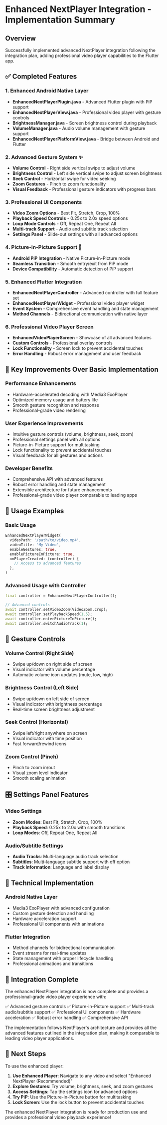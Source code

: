 # Enhanced NextPlayer Integration - Implementation Summary

## Overview
Successfully implemented advanced NextPlayer integration following the integration plan, adding professional video player capabilities to the Flutter app.

## ✅ Completed Features

### 1. Enhanced Android Native Layer
- **EnhancedNextPlayerPlugin.java** - Advanced Flutter plugin with PiP support
- **EnhancedNextPlayerView.java** - Professional video player with gesture controls
- **BrightnessManager.java** - Screen brightness control during playback
- **VolumeManager.java** - Audio volume management with gesture support
- **EnhancedNextPlayerPlatformView.java** - Bridge between Android and Flutter

### 2. Advanced Gesture System ✨
- **Volume Control** - Right side vertical swipe to adjust volume
- **Brightness Control** - Left side vertical swipe to adjust screen brightness
- **Seek Control** - Horizontal swipe for video seeking
- **Zoom Gestures** - Pinch to zoom functionality
- **Visual Feedback** - Professional gesture indicators with progress bars

### 3. Professional UI Components
- **Video Zoom Options** - Best Fit, Stretch, Crop, 100%
- **Playback Speed Controls** - 0.25x to 2.0x speed options
- **Loop Mode Controls** - Off, Repeat One, Repeat All
- **Multi-track Support** - Audio and subtitle track selection
- **Settings Panel** - Slide-out settings with all advanced options

### 4. Picture-in-Picture Support 📱
- **Android PiP Integration** - Native Picture-in-Picture mode
- **Seamless Transition** - Smooth entry/exit from PiP mode
- **Device Compatibility** - Automatic detection of PiP support

### 5. Enhanced Flutter Integration
- **EnhancedNextPlayerController** - Advanced controller with full feature set
- **EnhancedNextPlayerWidget** - Professional video player widget
- **Event System** - Comprehensive event handling and state management
- **Method Channels** - Bidirectional communication with native layer

### 6. Professional Video Player Screen
- **EnhancedVideoPlayerScreen** - Showcase of all advanced features
- **Custom Controls** - Professional overlay controls
- **Lock Functionality** - Screen lock to prevent accidental touches
- **Error Handling** - Robust error management and user feedback

## 🎯 Key Improvements Over Basic Implementation

### Performance Enhancements
- Hardware-accelerated decoding with Media3 ExoPlayer
- Optimized memory usage and battery life
- Smooth gesture recognition and response
- Professional-grade video rendering

### User Experience Improvements
- Intuitive gesture controls (volume, brightness, seek, zoom)
- Professional settings panel with all options
- Picture-in-Picture support for multitasking
- Lock functionality to prevent accidental touches
- Visual feedback for all gestures and actions

### Developer Benefits
- Comprehensive API with advanced features
- Robust error handling and state management
- Extensible architecture for future enhancements
- Professional-grade video player comparable to leading apps

## 🚀 Usage Examples

### Basic Usage
```dart
EnhancedNextPlayerWidget(
  videoPath: '/path/to/video.mp4',
  videoTitle: 'My Video',
  enableGestures: true,
  enablePictureInPicture: true,
  onPlayerCreated: (controller) {
    // Access to advanced features
  },
)
```

### Advanced Usage with Controller
```dart
final controller = EnhancedNextPlayerController();

// Advanced controls
await controller.setVideoZoom(VideoZoom.crop);
await controller.setPlaybackSpeed(1.5);
await controller.enterPictureInPicture();
await controller.switchAudioTrack(1);
```

## 📱 Gesture Controls

### Volume Control (Right Side)
- Swipe up/down on right side of screen
- Visual indicator with volume percentage
- Automatic volume icon updates (mute, low, high)

### Brightness Control (Left Side)
- Swipe up/down on left side of screen
- Visual indicator with brightness percentage
- Real-time screen brightness adjustment

### Seek Control (Horizontal)
- Swipe left/right anywhere on screen
- Visual indicator with time position
- Fast forward/rewind icons

### Zoom Control (Pinch)
- Pinch to zoom in/out
- Visual zoom level indicator
- Smooth scaling animation

## 🎛️ Settings Panel Features

### Video Settings
- **Zoom Modes**: Best Fit, Stretch, Crop, 100%
- **Playback Speed**: 0.25x to 2.0x with smooth transitions
- **Loop Modes**: Off, Repeat One, Repeat All

### Audio/Subtitle Settings
- **Audio Tracks**: Multi-language audio track selection
- **Subtitles**: Multi-language subtitle support with off option
- **Track Information**: Language and label display

## 🔧 Technical Implementation

### Android Native Layer
- Media3 ExoPlayer with advanced configuration
- Custom gesture detection and handling
- Hardware acceleration support
- Professional UI components with animations

### Flutter Integration
- Method channels for bidirectional communication
- Event streams for real-time updates
- State management with proper lifecycle handling
- Professional animations and transitions

## 🎉 Integration Complete

The enhanced NextPlayer integration is now complete and provides a professional-grade video player experience with:

✅ Advanced gesture controls
✅ Picture-in-Picture support
✅ Multi-track audio/subtitle support
✅ Professional UI components
✅ Hardware acceleration
✅ Robust error handling
✅ Comprehensive API

The implementation follows NextPlayer's architecture and provides all the advanced features outlined in the integration plan, making it comparable to leading video player applications.

## 🚀 Next Steps

To use the enhanced player:

1. **Use Enhanced Player**: Navigate to any video and select "Enhanced NextPlayer (Recommended)"
2. **Explore Gestures**: Try volume, brightness, seek, and zoom gestures
3. **Access Settings**: Tap the settings icon for advanced options
4. **Try PiP**: Use the Picture-in-Picture button for multitasking
5. **Lock Screen**: Use the lock button to prevent accidental touches

The enhanced NextPlayer integration is ready for production use and provides a professional video playback experience!
